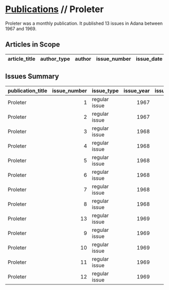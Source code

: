 # [Publications](firstlevel_publications.md) // Proleter

Proleter was a monthly publication. It published 13 issues in Adana between 1967 and 1969.

## Articles in Scope

| article_title   | author_type   | author   | issue_number   | issue_date   | pages   |
|-----------------|---------------|----------|----------------|--------------|---------|

## Issues Summary

| publication_title   |   issue_number | issue_type    |   issue_year |   issue_month |   issue_day |
|:--------------------|---------------:|:--------------|-------------:|--------------:|------------:|
| Proleter            |              1 | regular issue |         1967 |            11 |          15 |
| Proleter            |              2 | regular issue |         1967 |            12 |          15 |
| Proleter            |              3 | regular issue |         1968 |             1 |          15 |
| Proleter            |              4 | regular issue |         1968 |             2 |          15 |
| Proleter            |              5 | regular issue |         1968 |             3 |          15 |
| Proleter            |              6 | regular issue |         1968 |             4 |          15 |
| Proleter            |              7 | regular issue |         1968 |             5 |          15 |
| Proleter            |              8 | regular issue |         1968 |           nan |         nan |
| Proleter            |             13 | regular issue |         1969 |            10 |           9 |
| Proleter            |              9 | regular issue |         1969 |             5 |          10 |
| Proleter            |             10 | regular issue |         1969 |             6 |          15 |
| Proleter            |             11 | regular issue |         1969 |             7 |          20 |
| Proleter            |             12 | regular issue |         1969 |           nan |         nan |